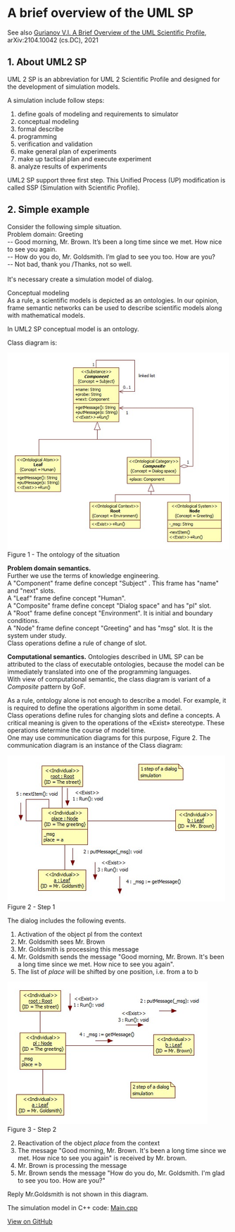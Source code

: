 # A brief overview of the UML SP
See also [Gurianov V.I. A Brief Overview of the UML Scientific Profile](https://arxiv.org/abs/2104.10042), arXiv:2104.10042 (cs.DC), 2021
## 1. About UML2 SP
UML 2 SP is an abbreviation for UML 2 Scientific Profile and designed for the development of simulation models.  

A simulation include follow steps:
1. define goals of modeling and requirements to simulator
2. conceptual modeling
3. formal describe
4. programming
5. verification and validation
6. make general plan of experiments
7. make up tactical plan and execute experiment
8. analyze results of experiments

UML2 SP support three first step. This Unified Process (UP)  modification is called SSP (Simulation with Scientific Profile).

## 2. Simple example
Consider the following simple situation.  
Problem domain: Greeting  
-- Good morning, Mr. Brown. It’s been a long time since we met. How nice to see you again.<br/>
-- How do you do, Mr. Goldsmith. I’m glad to see you too. How are you?<br/>
-- Not bad, thank you /Thanks, not so well.<br/><br/>
It's necessary create a simulation model of dialog.

Conceptual modeling  
As a rule, a scientific models is depicted as an ontologies.
In our opinion, frame semantic networks can be used to describe scientific models along with mathematical models.  

In UML2 SP conceptual model is an ontology.

Class diagram is:  

![Image](SP%20ClassDiagram.png)  
Figure 1 - The ontology of the situation

**Problem domain semantics.**  
Further we use the terms of knowledge engineering.  
A "Component" frame define concept "Subject" . This frame has "name" and "next" slots.<br>
A "Leaf" frame  define concept "Human".<br>
A "Composite" frame define concept "Dialog space" and has "pl" slot.<br>
A "Root" frame define concept "Environment". It is initial and boundary conditions.<br>
A "Node" frame define concept "Greeting" and has "msg" slot. It is the system under study.<br>
Class operations define a rule of change of slot.<br>

**Computational semantics.**
Ontologies described in UML SP can be attributed to the class of executable ontologies, because the model can be immediately translated into one of the programming languages.  
With view of computational semantic, the class diagram is variant of a *Composite* pattern by GoF.

As a rule, ontology alone is not enough to describe a model. For example, it is required to define the operations algorithm in some detail.  
Class operations define rules for changing slots and define a concepts. A critical meaning is given to the operations of the «Exist» stereotype. These operations determine the course of model time.  
One may use communication diagrams for this purpose, Figure 2. The communication diagram is an instance of the Class diagram:  

 ![Image](UseCaseRealization1.png)  
 Figure 2 - Step 1

 The dialog includes the following events.
 1. Activation of the object pl from the context
 2. Mr. Goldsmith sees Mr. Brown
 3. Mr. Goldsmith is processing this message
 4. Mr. Goldsmith sends the message "Good morning, Mr. Brown. It's been a long time since we met. How nice to see you again".
 5. The list of *place* will be shifted by one position, i.e. from a to b

  ![Image](UseCaseRealization2.png)  
 Figure 3 - Step 2
 
 2. Reactivation of the object *place* from the context
 3. The message "Good morning, Mr. Brown. It's been a long time since we met. How nice to see you again" is received by Mr. brown.
 4. Mr. Brown is processing the message  
 5. Mr. Brown sends the message "How do you do, Mr. Goldsmith. I'm glad to see you too. How are you?"  

 Reply Mr.Goldsmith is not shown in this diagram.

The simulation model in C++ code: [Main.cpp](https://github.com/vgurianov/uml-sp/blob/master/examples/SimpleExample/Main.cpp)<br>

[View on GitHub](https://github.com/vgurianov/uml-sp/tree/master/examples/SimpleExample)
